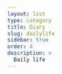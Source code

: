 ```yaml
---
layout: list
type: category
title: Diary
slug: dailylife
sidebar: true
order: 4
description: >
  Daily life
---
```

